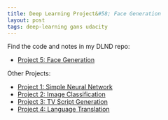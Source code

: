 ```yaml
---
title: Deep Learning Project&#58; Face Generation
layout: post
tags: deep-learning gans udacity
---
```


Find the code and notes in my DLND repo:
* [Project 5: Face Generation](https://github.com/krbnite/deep-learning-nanodegree/tree/master/Project5__Face-Generation)

Other Projects:
* [Project 1: Simple Neural Network](https://github.com/krbnite/deep-learning-nanodegree/tree/master/Project1-Simple-Neural-Network)
* [Project 2: Image Classification](https://github.com/krbnite/deep-learning-nanodegree/tree/master/Project2-Image-Classification)
* [Project 3: TV Script Generation](https://github.com/krbnite/deep-learning-nanodegree/tree/master/Project3-TV-Script-Generation)
* [Project 4: Language Translation](https://github.com/krbnite/deep-learning-nanodegree/tree/master/Project4-Language-Translation)
